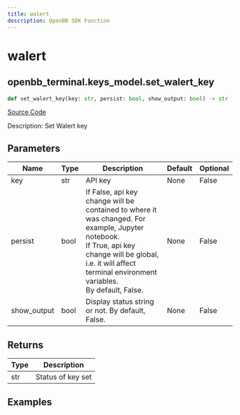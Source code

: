 ```yaml
---
title: walert
description: OpenBB SDK Function
---
```


# walert

## openbb_terminal.keys_model.set_walert_key

```python title='openbb_terminal/keys_model.py'
def set_walert_key(key: str, persist: bool, show_output: bool) -> str
```
[Source Code](https://github.com/OpenBB-finance/OpenBBTerminal/tree/main/openbb_terminal/keys_model.py#L1571)

Description: Set Walert key

## Parameters

| Name | Type | Description | Default | Optional |
| ---- | ---- | ----------- | ------- | -------- |
| key | str | API key | None | False |
| persist | bool | If False, api key change will be contained to where it was changed. For example, Jupyter notebook.<br/>If True, api key change will be global, i.e. it will affect terminal environment variables.<br/>By default, False. | None | False |
| show_output | bool | Display status string or not. By default, False. | None | False |

## Returns

| Type | Description |
| ---- | ----------- |
| str | Status of key set |

## Examples

